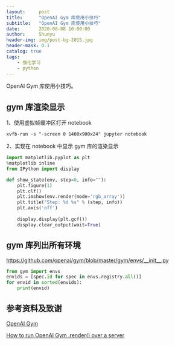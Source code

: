 ```yaml
---
layout:     post
title:      "OpenAI Gym 库使用小技巧"
subtitle:   "OpenAI Gym 库使用小技巧"
date:       2020-08-08 10:00:00
author:     Shunyu
header-img: img/post-bg-2015.jpg
header-mask: 0.1
catalog: true
tags:
    - 强化学习
	- python
---
```




OpenAI Gym 库使用小技巧。



## gym 库渲染显示

1、使用虚拟帧缓冲区打开 notebook

```
xvfb-run -s "-screen 0 1400x900x24" jupyter notebook
```



2、实现在 notebook 中显示 gym 库的渲染显示

```python
import matplotlib.pyplot as plt
%matplotlib inline
from IPython import display

def show_state(env, step=0, info=""):
    plt.figure(1)
    plt.clf()
    plt.imshow(env.render(mode='rgb_array'))
    plt.title("Step: %d %s" % (step, info))
    plt.axis('off')
    
    display.display(plt.gcf())
    display.clear_output(wait=True)
```



## gym 库列出所有环境

https://github.com/openai/gym/blob/master/gym/envs/__init__.py

```python
from gym import envs
envids = [spec.id for spec in envs.registry.all()]
for envid in sorted(envids):
    print(envid)
```



## 参考资料及致谢

[OpenAI Gym](https://github.com/openai/gym)

[How to run OpenAI Gym .render() over a server](https://stackoverflow.com/questions/40195740/how-to-run-openai-gym-render-over-a-server)

